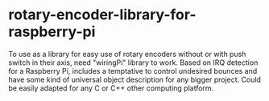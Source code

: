 # rotary-encoder-library-for-raspberry-pi
To use as a library for easy use of rotary encoders without or with push switch in their axis, need "wiringPi" library to work.
Based on IRQ detection for a Raspberry Pi, includes a temptative to control undesired bounces and have some kind of universal object description for any bigger project.
Could be easily adapted for any C or C++ other computing platform.

